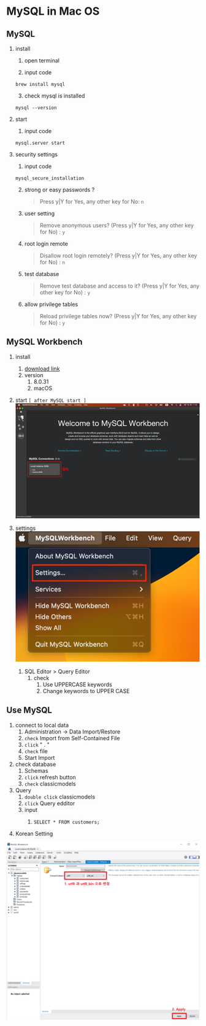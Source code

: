 # MySQL in Mac OS

## MySQL
1. install
   1. open terminal

   2. input code
   ```
   brew install mysql
   ```
   3. check mysql is installed
   ```
   mysql --version
   ``` 
2. start
   1. input code
   ```
   mysql.server start
   ```

3. security settings
   1. input code
   ```
   mysql_secure_installation
   ```

   2. strong or easy passwords ?

        > Press y|Y for Yes, any other key for No: `n`
  
   3. user setting

        > Remove anonymous users? (Press y|Y for Yes, any other key for No) : `y`

   4. root login remote
        
        > Disallow root login remotely? (Press y|Y for Yes, any other key for No) : `n`
   
   5. test database
        
        > Remove test database and access to it? (Press y|Y for Yes, any other key for No) : `y`

   6. allow privilege tables
        > Reload privilege tables now? (Press y|Y for Yes, any other key for No) : `y`

## MySQL Workbench

1. install
   1. [download link](https://downloads.mysql.com/archives/workbench/)
   2. version
      1. 8.0.31
      2. macOS

2. start `[ after MySQL start ]`
   ![start image](images/Mysql%20Connetion.png)

3. settings
    ![set](images/image%20(1).png)
   
   1. SQL Editor > Query Editor
      1. check
         1. Use UPPERCASE keywords
         2. Change keywords to UPPER CASE


## Use MySQL

1. connect to local data
   1. Administration → Data Import/Restore
   2. `check` Import from Self-Contained File
   3. `click` " . "
   4. `check` file
   5. Start Import
2. check database
   1. Schemas
   2. `click` refresh button
   3. `check` classicmodels
3. Query
   1. `double click` classicmodels
   2. `click` Query edditor
   3. input
      1. ```
         SELECT * FROM customers;
         ```
4. Korean Setting

![korea](images/image%20(2).png)
